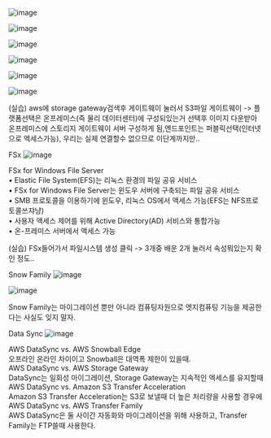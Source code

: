 ![image](https://user-images.githubusercontent.com/67897827/181593064-aee291c7-ff0f-4c22-a7ea-6afecf0fee74.png)

![image](https://user-images.githubusercontent.com/67897827/181593610-44995e49-25f3-4e63-852a-95bf4d241c58.png)

![image](https://user-images.githubusercontent.com/67897827/181593868-1e8cf666-b8d5-472e-a239-ef08f484e3f5.png)

![image](https://user-images.githubusercontent.com/67897827/181594243-d9f81063-1a66-4a89-a474-52c426a5c777.png)

![image](https://user-images.githubusercontent.com/67897827/181594705-5c04ac83-bb48-41ec-84db-aab0bcf8d86b.png)

![image](https://user-images.githubusercontent.com/67897827/181594895-bff20361-4e55-448d-88aa-c298fd7ac32f.png)

(실습)
aws에 storage gateway검색후 게이트웨이 눌러서 S3파일 게이트웨이 -> 플랫폼선택은 온프레미스(즉 물리 데이터센터)에 구성되있는거 선택후 이미지 다운받아 온프레미스에 
스토리지 게이트웨이 서버 구성하게 됨,엔드포인트는 퍼블릭선택(인터넷으로 엑세스가능), 우리는 실제 연결할수 없으므로 이단계까지만..

FSx
![image](https://user-images.githubusercontent.com/67897827/181595918-a21ad303-f83f-4dee-b6d9-b9fe76b2a3b4.png)

FSx for Windows File Server  
• Elastic File System(EFS)는 리눅스 환경의 파일 공유 서비스  
• FSx for Windows File Server는 윈도우 서버에 구축되는 파일 공유 서비스  
• SMB 프로토콜을 이용하기에 윈도우, 리눅스 OS에서 액세스 가능(EFS는 NFS프로토콜쓰쟈냥)  
• 사용자 액세스 제어를 위해 Active Directory(AD) 서비스와 통합가능  
• 온-프레미스 서버에서 액세스 가능  

(실습)
FSx들어가서 파일시스템 생성 클릭 -> 3개중 배운 2개 눌러서 속성뭐있는지 확인 정도..

Snow Family
![image](https://user-images.githubusercontent.com/67897827/181598153-ef7fa0d3-c7b6-4825-9bb0-7f6f87517022.png)

![image](https://user-images.githubusercontent.com/67897827/181598679-ffc3c623-c642-40e3-860b-62f5ab3be472.png)

Snow Family는 마이그레이션 뿐만 아니라 컴퓨팅자원으로 엣지컴퓨팅 기능을 제공한다는 사실도 잊지 말자.

Data Sync
![image](https://user-images.githubusercontent.com/67897827/181600598-49d2a722-2949-43e9-8a67-f58ba4e1b670.png)


AWS DataSync vs. AWS Snowball Edge  
오프라인 온라인 차이이고 Snowball은 대역폭 제한이 있을때.  
AWS DataSync vs. AWS Storage Gateway  
DataSync는 일회성 마이그레이션, Storage Gateway는 지속적인 엑세스를 유지할때  
AWS DataSync vs. Amazon S3 Transfer Acceleration  
Amazon S3 Transfer Acceleration는 S3로 보낼때 더 높은 처리량을 사용할 경우에  
AWS DataSync vs. AWS Transfer Family  
AWS DataSync은 둘 사이간 자동화와 마이그레이션을 위해 사용하고, Transfer Family는 FTP쓸때 사용한다.
